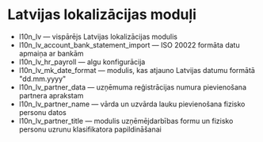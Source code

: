 # Latvijas lokalizācijas moduļi
* l10n_lv — vispārējs Latvijas lokalizācijas modulis
* l10n_lv_account_bank_statement_import — ISO 20022 formāta datu apmaiņa ar bankām
* l10n_lv_hr_payroll — algu konfigurācija
* l10n_lv_mk_date_format — modulis, kas atjauno Latvijas datumu formātā "dd.mm.yyyy"
* l10n_lv_partner_data — uzņēmuma reģistrācijas numura pievienošana partnera aprakstam
* l10n_lv_partner_name — vārda un uzvārda lauku pievienošana fizisko personu datos
* l10n_lv_partner_title — modulis uzņēmējdarbības formu un fizisko personu uzrunu klasifikatora papildināšanai
